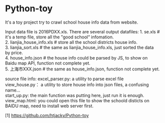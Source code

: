# Python-toy
It's a toy project try to crawl school house info data from website.

Input data file is 2016PDXX.xls.
There are several output datafiles:
	1. se.xls # it's a temp file, store all the "good school“ infomation.    
	2. lianjia_house_info.xls # store all the school districts house info.    
	3. lianjia_sort.xls # the same as lianjia_house_info.xls, just sorted the data by price.    
	4. house_info.json # the house info could be parsed by JS, to show on Baidu map API, function not complete yet.    
	5. 上海市XXX.json # the same as house_info.json, function not complete yet.    


source file info:
	excel_parser.py: a utility to parse excel file    
	view_house.py： a utility to store house info into json files, a confusing name...   
	start_up.py: the main function was putting here, just run it is enough.       
	view_map.html: you could open this file to show the schoold disticts on BAIDU map, need to install web server first.

[1] https://github.com/htjacky/Python-toy

